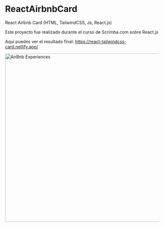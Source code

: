 # ReactAirbnbCard
React Airbnb Card (HTML, TailwindCSS, Js, React.js)

Este proyecto fue realizado durante el curso de Scrimba.com sobre React.js

Aqui puedes ver el resultado final: https://react-tailwindcss-card.netlify.app/


<img width="550" alt="AirBnb Experiences" src="https://github.com/VickyAzola/ReactAirbnbCard/assets/116470398/b6558965-9325-427c-8f62-ca6e3bf5f417">
